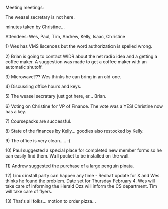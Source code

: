 Meeting meetings: </p><p>
The weasel secretary is not here. </p><p>
minutes taken by Christine... </p><p>
Attendees: Wes, Paul, Tim, Andrew, Kelly, Isaac, Christine </p><p>
</p><p>
1) Wes has VMS liscences but the word authorization is spelled wrong.     </p><p>
2) Brian is going to contact WIDR about the net radio idea and a getting    a coffee maker. A suggestion was made to get a coffee maker with an    automatic shutoff.   </p><p>
3) Microwave??? Wes thinks he can bring in an old one. </p><p>
4) Discussing office hours and keys. </p><p>
5) The weasel secratary just got here, er... Brian. </p><p>
6) Voting on Christine for VP of Finance. The vote was a YES!      Christine now has a key. </p><p>
7) Coursepacks are successful. </p><p>
8) State of the finances by Kelly... goodies also restocked by Kelly. </p><p>
9) The office is very clean..... :) </p><p>
10) Paul suggested a special place for completed new member forms so he can     easily find them.  Wall pocket to be installed on the wall. </p><p>
11) Andrew suggested the purchase of a large penguin pinata. </p><p>
12) Linux install party can happen any time - Redhat update for X and Wes     thinks he found the problem.     Date set for Thursday February 4. Wes will take care of informing the Herald      Ozz will inform the CS department.  Tim will take care of flyers. </p><p>
13)  That's all folks... motion to order pizza...  </p><p>
</p><p>
  </p><p>
</p><p>
</p>
